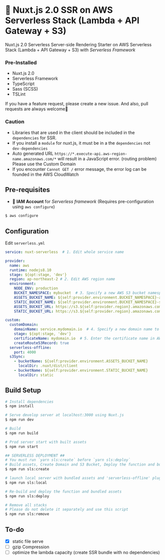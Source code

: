 # 🚀 Nuxt.js 2.0 SSR on AWS Serverless Stack (Lambda + API Gateway + S3)

Nuxt.js 2.0 Serverless Server-side Rendering Starter on AWS Serverless Stack (Lambda + API Gateway + S3) with *Serverless Framework*

### Pre-Installed
- Nuxt.js 2.0
- Serverless Framework
- TypeScript
- Sass (SCSS)
- TSLint

If you have a feature request, please create a new issue. And also, pull requests are always welcome🙏

### Caution
- Libraries that are used in the client should be included in the `dependencies` for SSR.
- If you install a `module` for nuxt.js, it must be in a the `dependencies` not `dev-dependencies`
- Auto generated URL `https://*.execute-api.aws-region-name.amazonaws.com/*` will result in a JavaScript error. (routing problem) Please use the Custom Domain
- If you encounter `Cannot GET /` error message, the error log can be founded in the AWS CloudWatch

## Pre-requisites
- 🔑 **IAM Account** for *Serverless framework* (Requires pre-configuration using `aws configure`)

```bash
$ aws configure
```

## Configuration

Edit `serverless.yml`

```yaml
service: nuxt-serverless  # 1. Edit whole service name

provider:
  name: aws
  runtime: nodejs8.10
  stage: ${opt:stage, 'dev'}
  region: ap-northeast-2 # 2. Edit AWS region name
  environment:
    NODE_ENV: production
    BUCKET_NAMESPACE: mybucket  # 3. Specify a new AWS S3 bucket namespace for bundled assets and static assets (should be unique)
    ASSETS_BUCKET_NAME: ${self:provider.environment.BUCKET_NAMESPACE}-assets-${opt:stage, 'dev'}
    STATIC_BUCKET_NAME: ${self:provider.environment.BUCKET_NAMESPACE}-static-${opt:stage, 'dev'}
    ASSETS_BUCKET_URL: https://s3.${self:provider.region}.amazonaws.com/${self:provider.environment.ASSETS_BUCKET_NAME}
    STATIC_BUCKET_URL: https://s3.${self:provider.region}.amazonaws.com/${self:provider.environment.STATIC_BUCKET_NAME}

custom:
  customDomain:
    domainName: service.mydomain.io  # 4. Specify a new domain name to be created
    stage: ${opt:stage, 'dev'}
    certificateName: mydomain.io  # 5. Enter the certificate name in AWS Certificate Manager (us-east-1) for https connection
    createRoute53Record: true
  serverless-offline:
    port: 4000
  s3Sync:
    - bucketName: ${self:provider.environment.ASSETS_BUCKET_NAME}
      localDir: .nuxt/dist/client
    - bucketName: ${self:provider.environment.STATIC_BUCKET_NAME}
      localDir: static
```

## Build Setup

```bash
# Install dependencies
$ npm install

# Serve develop server at localhost:3000 using Nuxt.js
$ npm run dev

# Build
$ npm run build

# Prod server start with built assets
$ npm run start

## SERVERLESS DEPLOYMENT ##
# You must run `yarn sls:create` before `yarn sls:deploy`
# Build assets, Create Domain and S3 Bucket, Deploy the function and bundled assets
$ npm run sls:create

# launch local server with bundled assets and 'serverless-offline' plugin
$ npm run sls:local

# Re-build and deploy the function and bundled assets
$ npm run sls:deploy

# Remove all stacks
# Please do not delete it separately and use this script
$ npm run sls:remove
```

## To-do
- [x] static file serve
- [ ] gzip Compression
- [ ] optimize the lambda capacity (create SSR bundle with no dependencies)
